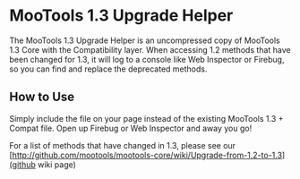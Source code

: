 MooTools 1.3 Upgrade Helper
===========================

The MooTools 1.3 Upgrade Helper is an uncompressed copy of MooTools 1.3 Core with the Compatibility layer. When accessing 1.2 methods that have been changed for 1.3, it will log to a console like Web Inspector or Firebug, so you can find and replace the deprecated methods.


How to Use
----------

Simply include the file on your page instead of the existing MooTools 1.3 + Compat file. Open up Firebug or Web Inspector and away you go!

For a list of methods that have changed in 1.3, please see our [http://github.com/mootools/mootools-core/wiki/Upgrade-from-1.2-to-1.3](github wiki page)